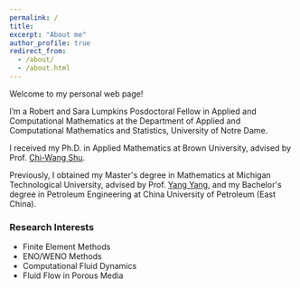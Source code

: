 ```yaml
---
permalink: /
title: 
excerpt: "About me"
author_profile: true
redirect_from: 
  - /about/
  - /about.html
---
```


Welcome to my personal web page!

I’m a Robert and Sara Lumpkins Posdoctoral Fellow in Applied and Computational Mathematics at the Department of Applied and Computational Mathematics and Statistics, University of Notre Dame. 

I received my Ph.D. in Applied Mathematics at Brown University, advised by Prof. <a href="https://www.dam.brown.edu/people/shu/">Chi-Wang Shu</a>.

Previously, I obtained my Master's degree in Mathematics at Michigan Technological University, advised by Prof. <a href="https://pages.mtu.edu/~yyang7/">Yang Yang</a>, and my Bachelor's degree in Petroleum Engineering at China University of Petroleum (East China).

### Research Interests

* Finite Element Methods
* ENO/WENO Methods
* Computational Fluid Dynamics
* Fluid Flow in Porous Media
